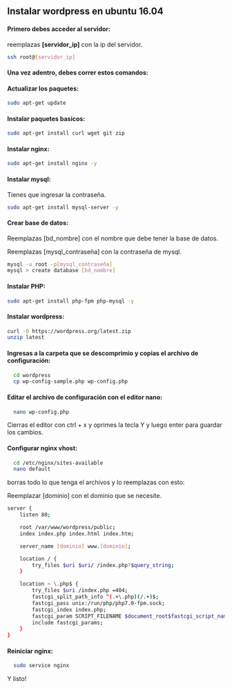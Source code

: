 ## Instalar wordpress en ubuntu 16.04

#### Primero debes acceder al servidor:

reemplazas **[servidor_ip]** con la ip del servidor.

```bash
ssh root@[servidor_ip]
```

#### Una vez adentro, debes correr estos comandos:

#### Actualizar los paquetes:

```bash
sudo apt-get update
```

#### Instalar paquetes basicos:

```bash
sudo apt-get install curl wget git zip
```

#### Instalar nginx:

```bash
sudo apt-get install nginx -y
```

#### Instalar mysql:
Tienes que ingresar la contraseña.

```bash
sudo apt-get install mysql-server -y
```

#### Crear base de datos:

Reemplazas [bd_nombre] con el nombre que debe tener la base de datos.

Reemplazas [mysql_contraseña] con la contraseña de mysql.
```bash
mysql -u root -p[mysql_contraseña]
mysql > create database [bd_nombre]
```

#### Instalar PHP:

```bash
sudo apt-get install php-fpm php-mysql -y
```

#### Instalar wordpress:

```bash
curl -O https://wordpress.org/latest.zip
unzip latest
```

#### Ingresas a la carpeta que se descomprimio y copias el archivo de configuración:
```bash
  cd wordpress
  cp wp-config-sample.php wp-config.php
```

#### Editar el archivo de configuración con el editor nano:
```bash
  nano wp-config.php
```

Cierras el editor con ctrl + x y oprimes la tecla Y y luego enter para guardar los cambios.

#### Configurar nginx vhost:

```bash
  cd /etc/nginx/sites-available
  nano default
```

borras todo lo que tenga el archivos y lo reemplazas con esto:

Reemplazar [dominio] con el dominio que se necesite.

```bash
server {
    listen 80;

    root /var/www/wordpress/public;
    index index.php index.html index.htm;

    server_name [dominio] www.[dominio];

    location / {
        try_files $uri $uri/ /index.php?$query_string;
    }

    location ~ \.php$ {
        try_files $uri /index.php =404;
        fastcgi_split_path_info ^(.+\.php)(/.+)$;
        fastcgi_pass unix:/run/php/php7.0-fpm.sock;
        fastcgi_index index.php;
        fastcgi_param SCRIPT_FILENAME $document_root$fastcgi_script_name;
        include fastcgi_params;
    }
}

```

#### Reiniciar nginx:

```bash
  sudo service nginx
```

Y listo!
